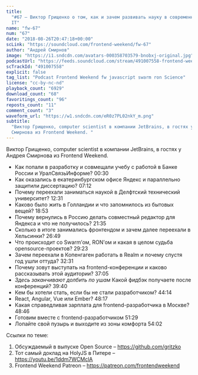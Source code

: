 ```yaml
---
title:
  "#67 – Виктор Грищенко о том, как и зачем развивать науку в современном мире
  IT"
name: "fw-67"
num: "67"
date: "2018-08-26T20:47:18+00:00"
scLink: "https://soundcloud.com/frontend-weekend/fw-67"
author: "Андрей Смирнов"
image: "https://i1.sndcdn.com/avatars-000358703579-bnobxj-original.jpg"
podcastUrl: "https://feeds.soundcloud.com/stream/491007558-frontend-weekend-fw-67.m4a"
scTrackId: "491007558"
explicit: false
tag_list: "Podcast Frontend Weekend fw javascript swarm ron Science"
license: "cc-by-nc-nd"
playback_count: "6929"
download_count: "68"
favoritings_count: "96"
reposts_count: "11"
comment_count: "3"
waveform_url: "https://w1.sndcdn.com/eR0z7PL02nkY_m.png"
subtitle:
  "Виктор Грищенко, computer scientist в компании JetBrains, в гостях у Андрея
  Смирнова из Frontend Weekend. "
---
```


Виктор Грищенко, computer scientist в компании JetBrains, в гостях у Андрея
Смирнова из Frontend Weekend.

- Как попали в разработку и совмещали учебу с работой в Банке России и
  УралСвязьИнформе? <timecode sec="30">00:30</timecode>
- Как оказались в екатеринбургском офисе Яндекс и параллельно защитили
  диссертацию? <timecode sec="432">07:12</timecode>
- Почему переехали заниматься наукой в Делфтский технический университет?
  <timecode sec="751">12:31</timecode>
- Каково было жить в Голландии и что запомнилось из бытовых вещей?
  <timecode sec="1133">18:53</timecode>
- Почему вернулись в Россию делать совместный редактор для Яндекса и что не
  получилось? <timecode sec="1295">21:35</timecode>
- Сколько в итоге занимались фронтендом и зачем далее переехали в Хельсинки?
  <timecode sec="1609">26:49</timecode>
- Что происходит со Swarm’ом, RON’ом и какая в целом судьба opensource-проектов?
  <timecode sec="1763">29:23</timecode>
- Зачем переехали в Копенгаген работать в Realm и почему спустя год ушли оттуда?
  <timecode sec="1951">32:31</timecode>
- Почему зовут выступать на frontend-конференции и каково рассказывать этой
  аудитории? <timecode sec="2225">37:05</timecode>
- _Здесь заканчивают долбить по ушам_ Какой фидбэк получаете после конференций?
  <timecode sec="2380">39:40</timecode>
- Кем бы хотели стать, если бы не стали разработчиком?
  <timecode sec="2654">44:14</timecode>
- React, Angular, Vue или Ember? <timecode sec="2897">48:17</timecode>
- Какая справедливая зарплата для frontend-разработчика в Москве?
  <timecode sec="2926">48:46</timecode>
- Готовим вместе с frontend-разработчиком <timecode sec="3089">51:29</timecode>
- Лопайте свой пузырь и выходите из зоны комфорта
  <timecode sec="3242">54:02</timecode>

Ссылки по теме:

1. Обсуждаемый в выпуске Open Source – <https://github.com/gritzko>
2. Тот самый доклад на HolyJS в Питере – <https://youtu.be/1ddm7WCMclA>
3. Frontend Weekend Patreon – <https://patreon.com/frontendweekend>

